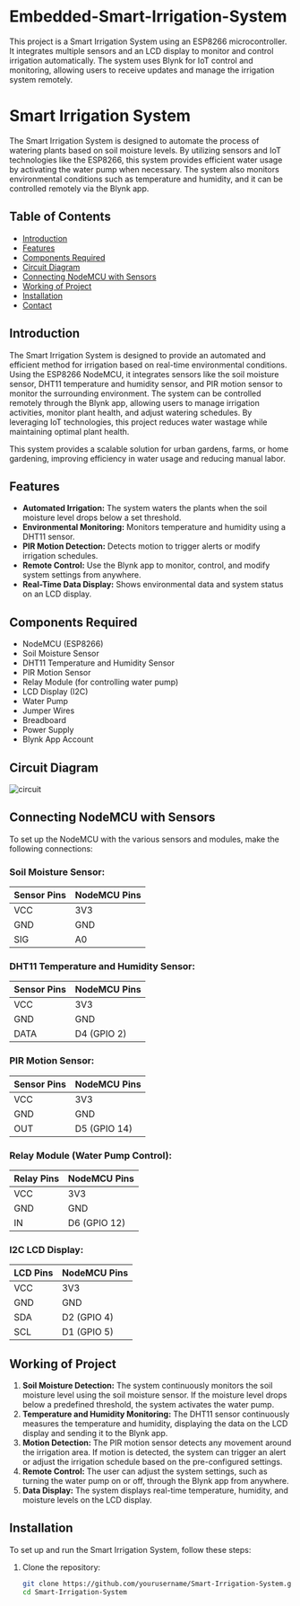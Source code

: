 # Embedded-Smart-Irrigation-System
This project is a Smart Irrigation System using an ESP8266 microcontroller. It integrates multiple sensors and an LCD display to monitor and control irrigation automatically. The system uses Blynk for IoT control and monitoring, allowing users to receive updates and manage the irrigation system remotely.

# Smart Irrigation System

The Smart Irrigation System is designed to automate the process of watering plants based on soil moisture levels. By utilizing sensors and IoT technologies like the ESP8266, this system provides efficient water usage by activating the water pump when necessary. The system also monitors environmental conditions such as temperature and humidity, and it can be controlled remotely via the Blynk app.

## Table of Contents

- [Introduction](#introduction)
- [Features](#features)
- [Components Required](#components-required)
- [Circuit Diagram](#circuit-diagram)
- [Connecting NodeMCU with Sensors](#connecting-nodemcu-with-sensors)
- [Working of Project](#working-of-project)
- [Installation](#installation)
- [Contact](#contact)

## Introduction

The Smart Irrigation System is designed to provide an automated and efficient method for irrigation based on real-time environmental conditions. Using the ESP8266 NodeMCU, it integrates sensors like the soil moisture sensor, DHT11 temperature and humidity sensor, and PIR motion sensor to monitor the surrounding environment. The system can be controlled remotely through the Blynk app, allowing users to manage irrigation activities, monitor plant health, and adjust watering schedules. By leveraging IoT technologies, this project reduces water wastage while maintaining optimal plant health.

This system provides a scalable solution for urban gardens, farms, or home gardening, improving efficiency in water usage and reducing manual labor.

## Features

- **Automated Irrigation:** The system waters the plants when the soil moisture level drops below a set threshold.
- **Environmental Monitoring:** Monitors temperature and humidity using a DHT11 sensor.
- **PIR Motion Detection:** Detects motion to trigger alerts or modify irrigation schedules.
- **Remote Control:** Use the Blynk app to monitor, control, and modify system settings from anywhere.
- **Real-Time Data Display:** Shows environmental data and system status on an LCD display.

## Components Required

- NodeMCU (ESP8266)
- Soil Moisture Sensor
- DHT11 Temperature and Humidity Sensor
- PIR Motion Sensor
- Relay Module (for controlling water pump)
- LCD Display (I2C)
- Water Pump
- Jumper Wires
- Breadboard
- Power Supply
- Blynk App Account

## Circuit Diagram

![circuit](https://github.com/user-attachments/assets/your-image-path)

## Connecting NodeMCU with Sensors

To set up the NodeMCU with the various sensors and modules, make the following connections:

### Soil Moisture Sensor:
| Sensor Pins  | NodeMCU Pins  |
|--------------|---------------|
| VCC          | 3V3           |
| GND          | GND           |
| SIG          | A0            |

### DHT11 Temperature and Humidity Sensor:
| Sensor Pins  | NodeMCU Pins  |
|--------------|---------------|
| VCC          | 3V3           |
| GND          | GND           |
| DATA         | D4 (GPIO 2)   |

### PIR Motion Sensor:
| Sensor Pins  | NodeMCU Pins  |
|--------------|---------------|
| VCC          | 3V3           |
| GND          | GND           |
| OUT          | D5 (GPIO 14)  |

### Relay Module (Water Pump Control):
| Relay Pins   | NodeMCU Pins  |
|--------------|---------------|
| VCC          | 3V3           |
| GND          | GND           |
| IN           | D6 (GPIO 12)  |

### I2C LCD Display:
| LCD Pins     | NodeMCU Pins  |
|--------------|---------------|
| VCC          | 3V3           |
| GND          | GND           |
| SDA          | D2 (GPIO 4)   |
| SCL          | D1 (GPIO 5)   |

## Working of Project

1. **Soil Moisture Detection:** The system continuously monitors the soil moisture level using the soil moisture sensor. If the moisture level drops below a predefined threshold, the system activates the water pump.
2. **Temperature and Humidity Monitoring:** The DHT11 sensor continuously measures the temperature and humidity, displaying the data on the LCD display and sending it to the Blynk app.
3. **Motion Detection:** The PIR motion sensor detects any movement around the irrigation area. If motion is detected, the system can trigger an alert or adjust the irrigation schedule based on the pre-configured settings.
4. **Remote Control:** The user can adjust the system settings, such as turning the water pump on or off, through the Blynk app from anywhere.
5. **Data Display:** The system displays real-time temperature, humidity, and moisture levels on the LCD display.

## Installation

To set up and run the Smart Irrigation System, follow these steps:

1. Clone the repository:
   ```bash
   git clone https://github.com/yourusername/Smart-Irrigation-System.git
   cd Smart-Irrigation-System

